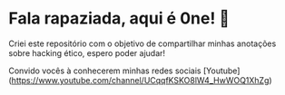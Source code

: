 # Fala rapaziada, aqui é 0ne! 🤯
Criei este repositório com o objetivo de compartilhar minhas anotações sobre hacking ético, espero poder ajudar!

Convido vocês à conhecerem minhas redes sociais
[Youtube] (https://www.youtube.com/channel/UCqqfKSKO8lW4_HwWOQ1XhZg)
